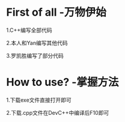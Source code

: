 # First of all -万物伊始
1.C++编写全部代码


2.本人和Yan编写其他代码


3.罗凯胜编写了部分代码


# How to use?  -掌握方法


1.下载exe文件直接打开即可


2.下载.cpp文件在DevC++中编译后F10即可
